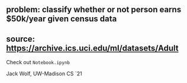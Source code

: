 ## problem: classify whether or not person earns $50k/year given census data

## source:  https://archive.ics.uci.edu/ml/datasets/Adult

Check out `Notebook.ipynb`

Jack Wolf, UW-Madison CS `21

